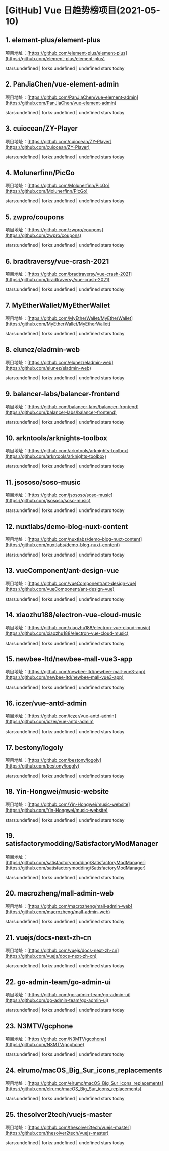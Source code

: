 # [GitHub] Vue 日趋势榜项目(2021-05-10)

## 1. element-plus/element-plus 

项目地址：[https://github.com/element-plus/element-plus](https://github.com/element-plus/element-plus)

stars:undefined | forks:undefined | undefined stars today 



## 2. PanJiaChen/vue-element-admin 

项目地址：[https://github.com/PanJiaChen/vue-element-admin](https://github.com/PanJiaChen/vue-element-admin)

stars:undefined | forks:undefined | undefined stars today 



## 3. cuiocean/ZY-Player 

项目地址：[https://github.com/cuiocean/ZY-Player](https://github.com/cuiocean/ZY-Player)

stars:undefined | forks:undefined | undefined stars today 



## 4. Molunerfinn/PicGo 

项目地址：[https://github.com/Molunerfinn/PicGo](https://github.com/Molunerfinn/PicGo)

stars:undefined | forks:undefined | undefined stars today 



## 5. zwpro/coupons 

项目地址：[https://github.com/zwpro/coupons](https://github.com/zwpro/coupons)

stars:undefined | forks:undefined | undefined stars today 



## 6. bradtraversy/vue-crash-2021 

项目地址：[https://github.com/bradtraversy/vue-crash-2021](https://github.com/bradtraversy/vue-crash-2021)

stars:undefined | forks:undefined | undefined stars today 



## 7. MyEtherWallet/MyEtherWallet 

项目地址：[https://github.com/MyEtherWallet/MyEtherWallet](https://github.com/MyEtherWallet/MyEtherWallet)

stars:undefined | forks:undefined | undefined stars today 



## 8. elunez/eladmin-web 

项目地址：[https://github.com/elunez/eladmin-web](https://github.com/elunez/eladmin-web)

stars:undefined | forks:undefined | undefined stars today 



## 9. balancer-labs/balancer-frontend 

项目地址：[https://github.com/balancer-labs/balancer-frontend](https://github.com/balancer-labs/balancer-frontend)

stars:undefined | forks:undefined | undefined stars today 



## 10. arkntools/arknights-toolbox 

项目地址：[https://github.com/arkntools/arknights-toolbox](https://github.com/arkntools/arknights-toolbox)

stars:undefined | forks:undefined | undefined stars today 



## 11. jsososo/soso-music 

项目地址：[https://github.com/jsososo/soso-music](https://github.com/jsososo/soso-music)

stars:undefined | forks:undefined | undefined stars today 



## 12. nuxtlabs/demo-blog-nuxt-content 

项目地址：[https://github.com/nuxtlabs/demo-blog-nuxt-content](https://github.com/nuxtlabs/demo-blog-nuxt-content)

stars:undefined | forks:undefined | undefined stars today 



## 13. vueComponent/ant-design-vue 

项目地址：[https://github.com/vueComponent/ant-design-vue](https://github.com/vueComponent/ant-design-vue)

stars:undefined | forks:undefined | undefined stars today 



## 14. xiaozhu188/electron-vue-cloud-music 

项目地址：[https://github.com/xiaozhu188/electron-vue-cloud-music](https://github.com/xiaozhu188/electron-vue-cloud-music)

stars:undefined | forks:undefined | undefined stars today 



## 15. newbee-ltd/newbee-mall-vue3-app 

项目地址：[https://github.com/newbee-ltd/newbee-mall-vue3-app](https://github.com/newbee-ltd/newbee-mall-vue3-app)

stars:undefined | forks:undefined | undefined stars today 



## 16. iczer/vue-antd-admin 

项目地址：[https://github.com/iczer/vue-antd-admin](https://github.com/iczer/vue-antd-admin)

stars:undefined | forks:undefined | undefined stars today 



## 17. bestony/logoly 

项目地址：[https://github.com/bestony/logoly](https://github.com/bestony/logoly)

stars:undefined | forks:undefined | undefined stars today 



## 18. Yin-Hongwei/music-website 

项目地址：[https://github.com/Yin-Hongwei/music-website](https://github.com/Yin-Hongwei/music-website)

stars:undefined | forks:undefined | undefined stars today 



## 19. satisfactorymodding/SatisfactoryModManager 

项目地址：[https://github.com/satisfactorymodding/SatisfactoryModManager](https://github.com/satisfactorymodding/SatisfactoryModManager)

stars:undefined | forks:undefined | undefined stars today 



## 20. macrozheng/mall-admin-web 

项目地址：[https://github.com/macrozheng/mall-admin-web](https://github.com/macrozheng/mall-admin-web)

stars:undefined | forks:undefined | undefined stars today 



## 21. vuejs/docs-next-zh-cn 

项目地址：[https://github.com/vuejs/docs-next-zh-cn](https://github.com/vuejs/docs-next-zh-cn)

stars:undefined | forks:undefined | undefined stars today 



## 22. go-admin-team/go-admin-ui 

项目地址：[https://github.com/go-admin-team/go-admin-ui](https://github.com/go-admin-team/go-admin-ui)

stars:undefined | forks:undefined | undefined stars today 



## 23. N3MTV/gcphone 

项目地址：[https://github.com/N3MTV/gcphone](https://github.com/N3MTV/gcphone)

stars:undefined | forks:undefined | undefined stars today 



## 24. elrumo/macOS_Big_Sur_icons_replacements 

项目地址：[https://github.com/elrumo/macOS_Big_Sur_icons_replacements](https://github.com/elrumo/macOS_Big_Sur_icons_replacements)

stars:undefined | forks:undefined | undefined stars today 



## 25. thesolver2tech/vuejs-master 

项目地址：[https://github.com/thesolver2tech/vuejs-master](https://github.com/thesolver2tech/vuejs-master)

stars:undefined | forks:undefined | undefined stars today 



